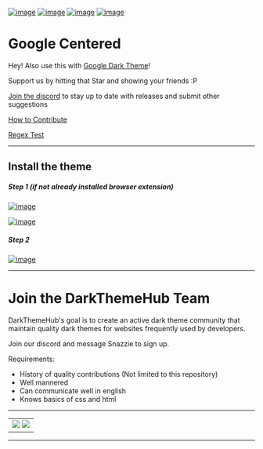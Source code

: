 [![image](https://img.shields.io/github/v/release/Darkthemehub/GoogleCentered?style=flat-square)](https://github.com/DarkThemeHub/GoogleCentered/releases/latest)
[![image](https://img.shields.io/github/release-date/Darkthemehub/GoogleCentered?color=%23DD7A00&label=Last%20updated&style=flat-square)](https://github.com/DarkThemeHub/GoogleCentered/releases)
[![image](https://img.shields.io/github/contributors/DarkThemehub/GoogleCentered?style=flat-square)](https://github.com/DarkThemeHub/GoogleCentered/graphs/contributors)
[![image](https://img.shields.io/github/size/Darkthemehub/GoogleCentered/Generated/github.user.styl?color=purple&label=Theme%20size&style=flat-square)](https://github.com/DarkThemeHub/GoogleCentered/blob/master/Generated/github.user.styl)

# Google Centered

Hey! Also use this with [Google Dark Theme](https://github.com/DarkThemeHub/GoogleDarkTheme)!

Support us by hitting that Star and showing your friends :P

[Join the discord](https://discord.gg/pSs9YYn) to stay up to date with releases and submit other suggestions

[How to Contribute](https://github.com/DarkThemeHub/GoogleCentered/blob/master/CONTRIBUTING.md)

[Regex Test](https://regex101.com/r/4QIe2c/2)

<hr>

## Install the theme

##### Step 1 (if not already installed browser extension)

[![image](https://img.shields.io/badge/Install-Stylus%20Chrome%20Extension-116b59.svg?longCache=true&style=for-the-badge)](https://chrome.google.com/webstore/detail/stylus/clngdbkpkpeebahjckkjfobafhncgmne/)

[![image](https://img.shields.io/badge/Install-Stylus%20Firefox%20Extension-116b59.svg?longCache=true&style=for-the-badge)](https://addons.mozilla.org/en-GB/firefox/addon/styl-us/)

##### Step 2

[![image](https://img.shields.io/badge/Install/Update%20directly%20with-Stylus-116b59.svg?longCache=true&style=for-the-badge)](https://raw.githubusercontent.com/DarkThemeHub/GoogleCentered/master/Generated/github.user.styl)



<hr>

# Join the DarkThemeHub Team

DarkThemeHub's goal is to create an active dark theme community that maintain quality dark themes for websites frequently used by developers.

Join our discord and message Snazzie to sign up.

Requirements:

-   History of quality contributions (Not limited to this repository)
-   Well mannered
-   Can communicate well in english
-   Knows basics of css and html

<hr>
<table><tr><td>
<img src="https://i.gyazo.com/13dda60b3145988387539a9c6b1195a9.png"/>
<img src="https://i.gyazo.com/4cef96e88ebcd162c4d9da2e811e7f6d.jpg"/>
</td></tr></table>
<hr>
